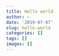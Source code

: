 ```yaml
---
title: Hello world
author: ~
date: '2019-07-07'
slug: hello-world
categories: []
tags: []
images: []
---
```

